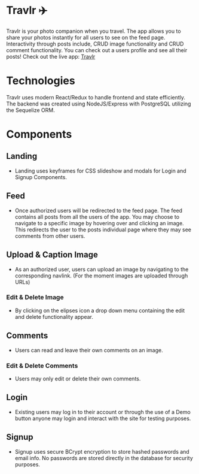 # Travlr :airplane:
   Travlr is your photo companion when you travel. The app allows you to share your photos instantly for all users to see on the feed page. Interactivity through posts include, CRUD image functionality and CRUD comment functionality. You can check out a users profile and see all their posts! Check out the live app: [Travlr](https://travlr-react.herokuapp.com)
   
# Technologies 
   Travlr uses modern React/Redux to handle frontend and state efficiently. The backend was created using NodeJS/Express with PostgreSQL utilizing the Sequelize ORM.

# Components 
## Landing
   - Landing uses keyframes for CSS slideshow and modals for Login and Signup Components. 
## Feed
   - Once authorized users will be redirected to the feed page. The feed contains all posts from all the users of the app. You may choose to navigate to a specific image by hovering over and clicking an image. This redirects the user to the posts individual page where they may see comments from other users. 
## Upload & Caption Image
   - As an authorized user, users can upload an image by navigating to the corresponding navlink. (For the moment images are uploaded through URLs)
### Edit & Delete Image
   - By clicking on the elipses icon a drop down menu containing the edit and delete functionality appear. 
## Comments 
   - Users can read and leave their own comments on an image. 
### Edit & Delete Comments
   - Users may only edit or delete their own comments. 
## Login
   - Existing users may log in to their account or through the use of a Demo button anyone may login and interact with the site for testing purposes. 
## Signup
   - Signup uses secure BCrypt encryption to store hashed passwords and email info. No passwords are stored directly in the database for security purposes.
 
 
